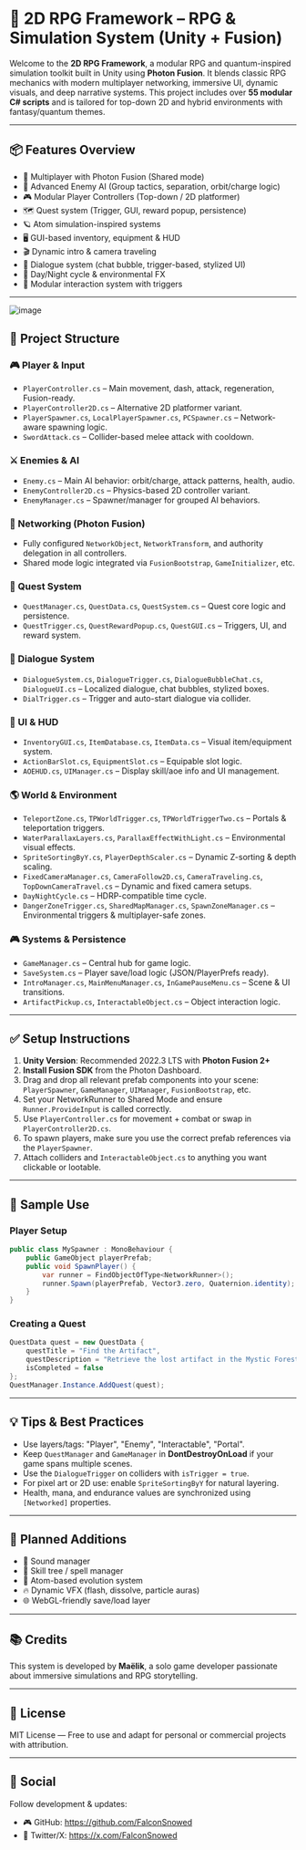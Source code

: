 # 🌌 2D RPG Framework – RPG & Simulation System (Unity + Fusion)

Welcome to the **2D RPG Framework**, a modular RPG and quantum-inspired simulation toolkit built in Unity using **Photon Fusion**. It blends classic RPG mechanics with modern multiplayer networking, immersive UI, dynamic visuals, and deep narrative systems. This project includes over **55 modular C# scripts** and is tailored for top-down 2D and hybrid environments with fantasy/quantum themes.

---

## 📦 Features Overview

* 🔁 Multiplayer with Photon Fusion (Shared mode)
* 🧠 Advanced Enemy AI (Group tactics, separation, orbit/charge logic)
* 🎮 Modular Player Controllers (Top-down / 2D platformer)
* 🗺️ Quest system (Trigger, GUI, reward popup, persistence)
* 🪐 Atom simulation-inspired systems
* 🖥️ GUI-based inventory, equipment & HUD
* 🎬 Dynamic intro & camera traveling
* 💬 Dialogue system (chat bubble, trigger-based, stylized UI)
* 🌙 Day/Night cycle & environmental FX
* 🧩 Modular interaction system with triggers

---
![image](https://github.com/user-attachments/assets/40a1b23f-9e6a-46c4-9e27-5acd4dd6b76f)

## 📁 Project Structure

### 🎮 Player & Input

* `PlayerController.cs` – Main movement, dash, attack, regeneration, Fusion-ready.
* `PlayerController2D.cs` – Alternative 2D platformer variant.
* `PlayerSpawner.cs`, `LocalPlayerSpawner.cs`, `PCSpawner.cs` – Network-aware spawning logic.
* `SwordAttack.cs` – Collider-based melee attack with cooldown.

### ⚔️ Enemies & AI

* `Enemy.cs` – Main AI behavior: orbit/charge, attack patterns, health, audio.
* `EnemyController2D.cs` – Physics-based 2D controller variant.
* `EnemyManager.cs` – Spawner/manager for grouped AI behaviors.

### 📡 Networking (Photon Fusion)

* Fully configured `NetworkObject`, `NetworkTransform`, and authority delegation in all controllers.
* Shared mode logic integrated via `FusionBootstrap`, `GameInitializer`, etc.

### 📜 Quest System

* `QuestManager.cs`, `QuestData.cs`, `QuestSystem.cs` – Quest core logic and persistence.
* `QuestTrigger.cs`, `QuestRewardPopup.cs`, `QuestGUI.cs` – Triggers, UI, and reward system.

### 🧙 Dialogue System

* `DialogueSystem.cs`, `DialogueTrigger.cs`, `DialogueBubbleChat.cs`, `DialogueUI.cs` – Localized dialogue, chat bubbles, stylized boxes.
* `DialTrigger.cs` – Trigger and auto-start dialogue via collider.

### 🎨 UI & HUD

* `InventoryGUI.cs`, `ItemDatabase.cs`, `ItemData.cs` – Visual item/equipment system.
* `ActionBarSlot.cs`, `EquipmentSlot.cs` – Equipable slot logic.
* `AOEHUD.cs`, `UIManager.cs` – Display skill/aoe info and UI management.

### 🌎 World & Environment

* `TeleportZone.cs`, `TPWorldTrigger.cs`, `TPWorldTriggerTwo.cs` – Portals & teleportation triggers.
* `WaterParallaxLayers.cs`, `ParallaxEffectWithLight.cs` – Environmental visual effects.
* `SpriteSortingByY.cs`, `PlayerDepthScaler.cs` – Dynamic Z-sorting & depth scaling.
* `FixedCameraManager.cs`, `CameraFollow2D.cs`, `CameraTraveling.cs`, `TopDownCameraTravel.cs` – Dynamic and fixed camera setups.
* `DayNightCycle.cs` – HDRP-compatible time cycle.
* `DangerZoneTrigger.cs`, `SharedMapManager.cs`, `SpawnZoneManager.cs` – Environmental triggers & multiplayer-safe zones.

### 🎮 Systems & Persistence

* `GameManager.cs` – Central hub for game logic.
* `SaveSystem.cs` – Player save/load logic (JSON/PlayerPrefs ready).
* `IntroManager.cs`, `MainMenuManager.cs`, `InGamePauseMenu.cs` – Scene & UI transitions.
* `ArtifactPickup.cs`, `InteractableObject.cs` – Object interaction logic.

---

## ✅ Setup Instructions

1. **Unity Version**: Recommended 2022.3 LTS with **Photon Fusion 2+**
2. **Install Fusion SDK** from the Photon Dashboard.
3. Drag and drop all relevant prefab components into your scene: `PlayerSpawner`, `GameManager`, `UIManager`, `FusionBootstrap`, etc.
4. Set your NetworkRunner to Shared Mode and ensure `Runner.ProvideInput` is called correctly.
5. Use `PlayerController.cs` for movement + combat or swap in `PlayerController2D.cs`.
6. To spawn players, make sure you use the correct prefab references via the `PlayerSpawner`.
7. Attach colliders and `InteractableObject.cs` to anything you want clickable or lootable.

---

## 🧪 Sample Use

### Player Setup

```csharp
public class MySpawner : MonoBehaviour {
    public GameObject playerPrefab;
    public void SpawnPlayer() {
        var runner = FindObjectOfType<NetworkRunner>();
        runner.Spawn(playerPrefab, Vector3.zero, Quaternion.identity);
    }
}
```

### Creating a Quest

```csharp
QuestData quest = new QuestData {
    questTitle = "Find the Artifact",
    questDescription = "Retrieve the lost artifact in the Mystic Forest.",
    isCompleted = false
};
QuestManager.Instance.AddQuest(quest);
```

---

## 💡 Tips & Best Practices

* Use layers/tags: "Player", "Enemy", "Interactable", "Portal".
* Keep `QuestManager` and `GameManager` in **DontDestroyOnLoad** if your game spans multiple scenes.
* Use the `DialogueTrigger` on colliders with `isTrigger = true`.
* For pixel art or 2D use: enable `SpriteSortingByY` for natural layering.
* Health, mana, and endurance values are synchronized using `[Networked]` properties.

---

## 🔧 Planned Additions

* 🎵 Sound manager
* 🧠 Skill tree / spell manager
* 🧬 Atom-based evolution system
* 🔥 Dynamic VFX (flash, dissolve, particle auras)
* 🌐 WebGL-friendly save/load layer

---

## 📚 Credits

This system is developed by **Maëlik**, a solo game developer passionate about immersive simulations and RPG storytelling.

---

## 📄 License

MIT License — Free to use and adapt for personal or commercial projects with attribution.

---

## 🚀 Social

Follow development & updates:

* 🎮 GitHub: https://github.com/FalconSnowed
* 🧠 Twitter/X: https://x.com/FalconSnowed
